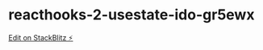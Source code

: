 # reacthooks-2-usestate-ido-gr5ewx

[Edit on StackBlitz ⚡️](https://stackblitz.com/edit/reacthooks-2-usestate-ido-gr5ewx)